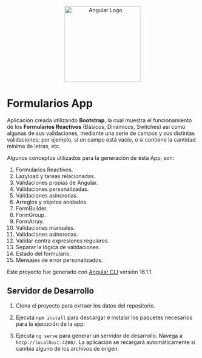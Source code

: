 <p align="center">
  <a href="https://www.angular.io/" target="blank"><img src="https://angular.io/assets/images/logos/angular/angular.svg" width="200" alt="Angular Logo"/></a>
</p>

# Formularios App

Aplicación creada utilizando **Bootstrap**, la cual muestra el funcionamiento de los **Formularios Reactivos** (Básicos, Dinámicos, Switches) así como algunas de sus validaciones, mediante una serie de campos y sus distintas validaciones; por ejemplo, si un campo está vacío, o si contiene la cantidad mínima de letras, etc.

Algunos conceptos utilizados para la generación de ésta App, son:

1. Formularios Reactivos.
2. Lazyload y tareas relacionadas.
3. Validaciones propias de Angular.
4. Validaciones personalizadas.
5. Validaciones asíncronas.
6. Arreglos y objetos anidados.
7. FormBuilder.
8. FormGroup.
9. FormArray.
10. Validaciones manuales.
11. Validaciones asíncronas.
12. Validar contra expresiones regulares.
13. Separar la lógica de validaciones.
14. Estado del formulario.
15. Mensajes de error personalizados.

Este proyecto fue generado con [Angular CLI](https://github.com/angular/angular-cli) versión 16.1.1.

## Servidor de Desarrollo

1. Clona el proyecto para extraer los datos del repositorio.

2. Ejecuta `npm install` para descargar e instalar los paquetes necesarios para la ejecución de la app.

3. Ejecuta `ng serve` para generar un servidor de desarrollo. Navega a `http://localhost:4200/`. La aplicación se recargará automáticamente si cambia alguno de los archivos de origen.

